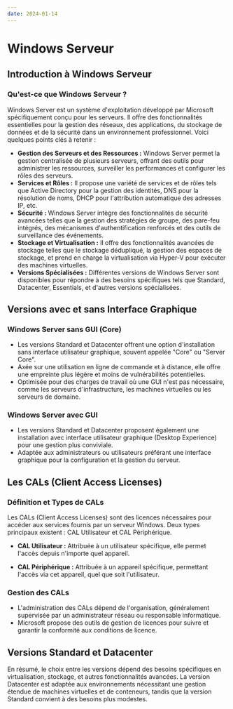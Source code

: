 ```yaml
---
date: 2024-01-14
---
```


# Windows Serveur

## Introduction à Windows Serveur

### Qu'est-ce que Windows Serveur ?

Windows Server est un système d'exploitation développé par Microsoft spécifiquement conçu pour les serveurs. Il offre des fonctionnalités essentielles pour la gestion des réseaux, des applications, du stockage de données et de la sécurité dans un environnement professionnel. Voici quelques points clés à retenir :

- **Gestion des Serveurs et des Ressources :** Windows Server permet la gestion centralisée de plusieurs serveurs, offrant des outils pour administrer les ressources, surveiller les performances et configurer les rôles des serveurs.
- **Services et Rôles :** Il propose une variété de services et de rôles tels que Active Directory pour la gestion des identités, DNS pour la résolution de noms, DHCP pour l'attribution automatique des adresses IP, etc.
- **Sécurité :** Windows Server intègre des fonctionnalités de sécurité avancées telles que la gestion des stratégies de groupe, des pare-feu intégrés, des mécanismes d'authentification renforcés et des outils de surveillance des événements.
- **Stockage et Virtualisation :** Il offre des fonctionnalités avancées de stockage telles que le stockage dédupliqué, la gestion des espaces de stockage, et prend en charge la virtualisation via Hyper-V pour exécuter des machines virtuelles.
- **Versions Spécialisées :** Différentes versions de Windows Server sont disponibles pour répondre à des besoins spécifiques tels que Standard, Datacenter, Essentials, et d'autres versions spécialisées.


## Versions avec et sans Interface Graphique

### Windows Server sans GUI (Core)

- Les versions Standard et Datacenter offrent une option d'installation sans interface utilisateur graphique, souvent appelée "Core" ou "Server Core".
- Axée sur une utilisation en ligne de commande et à distance, elle offre une empreinte plus légère et moins de vulnérabilités potentielles.
- Optimisée pour des charges de travail où une GUI n'est pas nécessaire, comme les serveurs d'infrastructure, les machines virtuelles ou les serveurs de domaine.

### Windows Server avec GUI

- Les versions Standard et Datacenter proposent également une installation avec interface utilisateur graphique (Desktop Experience) pour une gestion plus conviviale.
- Adaptée aux administrateurs ou utilisateurs préférant une interface graphique pour la configuration et la gestion du serveur.

## Les CALs (Client Access Licenses)

### Définition et Types de CALs

Les CALs (Client Access Licenses) sont des licences nécessaires pour accéder aux services fournis par un serveur Windows. Deux types principaux existent : CAL Utilisateur et CAL Périphérique.

- **CAL Utilisateur :** Attribuée à un utilisateur spécifique, elle permet l'accès depuis n'importe quel appareil.
    
- **CAL Périphérique :** Attribuée à un appareil spécifique, permettant l'accès via cet appareil, quel que soit l'utilisateur.
### Gestion des CALs

- L'administration des CALs dépend de l'organisation, généralement supervisée par un administrateur réseau ou responsable informatique.
- Microsoft propose des outils de gestion de licences pour suivre et garantir la conformité aux conditions de licence.

## Versions Standard et Datacenter

En résumé, le choix entre les versions dépend des besoins spécifiques en virtualisation, stockage, et autres fonctionnalités avancées. La version Datacenter est adaptée aux environnements nécessitant une gestion étendue de machines virtuelles et de conteneurs, tandis que la version Standard convient à des besoins plus modestes.

